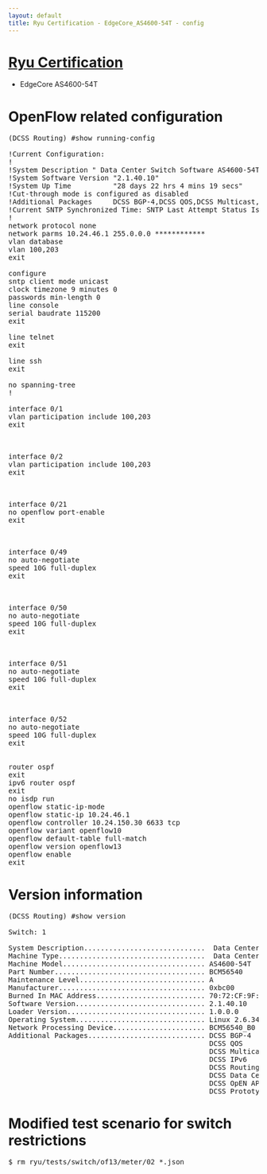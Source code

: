 ```yaml
---
layout: default
title: Ryu Certification - EdgeCore_AS4600-54T - config
---
```

# [Ryu Certification](http://osrg.github.io/ryu/certification.html)
* EdgeCore AS4600-54T

# OpenFlow related configuration
<pre>
(DCSS Routing) #show running-config

!Current Configuration:
!
!System Description " Data Center Switch Software AS4600-54T, 48x1Gb, 4x10Gb, 2x40Gb, 2.1.40.10, Linux 2.6.34.6"
!System Software Version "2.1.40.10"
!System Up Time          "28 days 22 hrs 4 mins 19 secs"
!Cut-through mode is configured as disabled
!Additional Packages     DCSS BGP-4,DCSS QOS,DCSS Multicast,DCSS IPv6,DCSS Routing,DCSS Data Center
!Current SNTP Synchronized Time: SNTP Last Attempt Status Is Not Successful
!
network protocol none
network parms 10.24.46.1 255.0.0.0 ************
vlan database
vlan 100,203
exit

configure
sntp client mode unicast
clock timezone 9 minutes 0
passwords min-length 0
line console
serial baudrate 115200
exit

line telnet
exit

line ssh
exit

no spanning-tree
!

interface 0/1
vlan participation include 100,203
exit



interface 0/2
vlan participation include 100,203
exit



interface 0/21
no openflow port-enable
exit



interface 0/49
no auto-negotiate
speed 10G full-duplex
exit



interface 0/50
no auto-negotiate
speed 10G full-duplex
exit



interface 0/51
no auto-negotiate
speed 10G full-duplex
exit



interface 0/52
no auto-negotiate
speed 10G full-duplex
exit


router ospf
exit
ipv6 router ospf
exit
no isdp run
openflow static-ip-mode
openflow static-ip 10.24.46.1
openflow controller 10.24.150.30 6633 tcp
openflow variant openflow10
openflow default-table full-match
openflow version openflow13
openflow enable
exit
</pre>

# Version information
<pre>
(DCSS Routing) #show version

Switch: 1

System Description.............................  Data Center Switch Software AS4600-54T, 48x1Gb, 4x10Gb, 2x40Gb, 2.1.40.10, Linux 2.6.34.6
Machine Type...................................  Data Center Switch Software AS4600-54T, 48x1Gb, 4x10Gb, 2x40Gb
Machine Model.................................. AS4600-54T
Part Number.................................... BCM56540
Maintenance Level.............................. A
Manufacturer................................... 0xbc00
Burned In MAC Address.......................... 70:72:CF:9F:76:1E
Software Version............................... 2.1.40.10
Loader Version................................. 1.0.0.0
Operating System............................... Linux 2.6.34.6
Network Processing Device...................... BCM56540_B0
Additional Packages............................ DCSS BGP-4
                                                DCSS QOS
                                                DCSS Multicast
                                                DCSS IPv6
                                                DCSS Routing
                                                DCSS Data Center
                                                DCSS OpEN API
                                                DCSS Prototype Open API
</pre>

# Modified test scenario for switch restrictions
<pre>
$ rm ryu/tests/switch/of13/meter/02_*.json
</pre>
